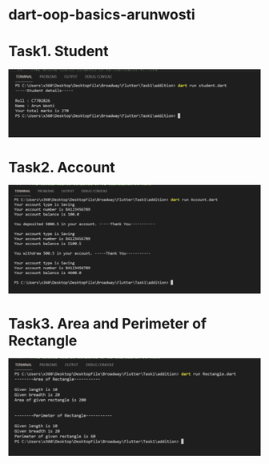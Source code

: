 # dart-oop-basics-arunwosti
#
# Task1. Student
![](images/studentoutput.png)

#
# Task2. Account
![](images/accountoutput.png)

#
# Task3. Area and Perimeter of Rectangle
![](images/areaoutput.png)
